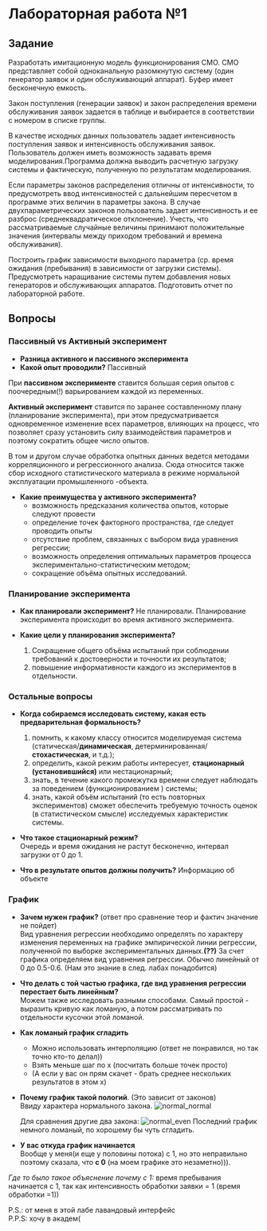 # Лабораторная работа №1

## Задание
Разработать имитационную модель  функционирования СМО.
СМО представляет собой одноканальную разомкнутую систему (один генератор заявок и один обслуживающий аппарат). Буфер имеет бесконечную емкость.

Закон поступления (генерации заявок) и закон распределения  времени обслуживания заявок задается в таблице и выбирается в соответствии с номером в списке группы.

В качестве исходных данных пользователь задает интенсивность поступления заявок и интенсивность обслуживания заявок. Пользователь должен иметь возможность задавать время моделирования.Программа должна выводить расчетную загрузку системы и фактическую, полученную по результатам моделирования. 

Если параметры законов распределения отличны от интенсивности, то предусмотреть ввод интенсивностей с дальнейшим пересчетом в программе этих величин в параметры закона. В случае двухпараметрических законов пользователь задает интенсивность и ее разброс (среднеквадратическое отклонение). Учесть, что рассматриваемые случайные величины принимают положительные значения (интервалы между приходом требований и времена обслуживания).

Построить график зависимости выходного параметра (ср. время ожидания (пребывания) в зависимости от загрузки системы). Предусмотреть наращивание системы путем добавления новых генераторов и обслуживающих аппаратов.
Подготовить отчет по лабораторной работе.

## Вопросы

### Пассивный vs Активный эксперимент

* **Разница активного и пассивного эксперимента**  
* **Какой опыт проводили?** Пассивный
 
При **пассивном эксперименте** ставится большая серия опытов с поочередным(!) варьированием каждой из переменных.   
 
**Активный эксперимент** ставится по заранее составленному плану (планирование эксперимента), при этом предусматривается одновременное изменение всех параметров, влияющих на процесс, что позволяет сразу установить силу взаимодействия параметров и поэтому сократить общее число опытов.  
  
В том и другом случае обработка опытных данных ведется методами корреляционного и регрессионного анализа. Сюда относится также сбор исходного статистического материала в режиме нормальной эксплуатации промышленного -объекта. 

* **Какие преимущества у активного эксперимента?**
	* возможность предсказания количества опытов, которые следуют провести
	* определение точек факторного пространства, где следует проводить опыты
	* отсутствие проблем, связанных с выбором вида уравнения регрессии; 
	* возможность определения оптимальных параметров процесса экспериментально-статистическим методом; 
	* сокращение объёма опытных исследований. 

### Планирование эксперимента					
* **Как планировали эксперимент?** Не планировали.
  Планирование эксперимента происходит во время активного эксперимента.

* **Какие цели у планирования эксперимента?**
  1. Сокращение общего объёма испытаний при соблюдении требований к достоверности и точности их результатов;
  2. повышение информативности каждого из экспериментов в отдельности.

### Остальные вопросы
* **Когда собираемся исследовать систему, какая есть предварительная формальность?** 
  1. помнить, к какому классу относится моделируемая система (статическая/**динамическая**, детерминированная/**стохастическая**, и т.д.); 
  2. определить, какой режим работы интересует, **стационарный (установившийся)** или нестационарный; 
  3. знать, в течение какого промежутка времени следует наблюдать за поведением (функционированием ) системы; 
  4. знать, какой объём испытаний (то есть повторных экспериментов) сможет обеспечить требуемую точность оценок (в статистическом смысле) исследуемых характеристик системы. 
				 				
* **Что такое стационарный режим?**  
  Очередь и время ожидания не растут бесконечно, интервал загрузки от 0 до 1.

* **Что в результате опытов должны получить?** Информацию об объекте

### График
* **Зачем нужен график?** (ответ про сравнение теор и фактич значение не пойдет)  
  Вид уравнения регрессии необходимо определять по характеру изменения переменных на графике эмпирической линии регрессии, полученной по выборке экспериментальных данных.**(??)** За счет графика определяем вид уравнения регрессии. Обычно линейный от 0 до 0.5-0.6. (Нам это знание в след. лабах понадобится)

* **Что делать с той частью графика, где вид уравнения регрессии перестает быть линейным?**   
  Можем также исследовать разными способами. Самый простой - выразить кривую как ломаную, а потом рассматривать по отдельности кусочки этой ломаной.
				
* **Как ломаный график сгладить**  
  * Можно использовать интерполяцию (ответ не понравился, но так точно кто-то делал))
  * Взять меньше шаг по x (посчитать больше точек просто)
  * (А если у вас он прям скачет - брать среднее нескольких результатов в этом x)

* **Почему график такой пологий**. (Это зависит от законов)  
  Ввиду характера нормального закона.
  ![normal_normal](graphs/graph_normal_normal.png)

  Для сравнения другие два закона:
  ![normal_even](graphs/graph_normal_even.png)
  Последний график немного ломаный, по хорошему бы чуть сгладить.

* **У вас откуда график начинается**  
  Вообще у меня(и еще у половины потока) с 1, но это неправильно поэтому сказала, что **с 0** (на моем графике это незаметно))).
 
*Где то было такое объяснение почему с 1:* время пребывания начинается с 1, так как интенсивность обработки заявки = 1 (время обработки =1))


P.S.: от меня в этой лабе лавандовый интерфейс  
P.P.S: хочу в академ(